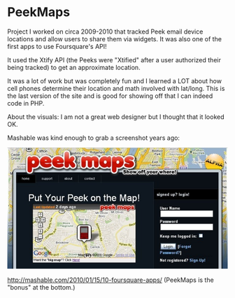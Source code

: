 # PeekMaps
Project I worked on circa 2009-2010 that tracked Peek email device locations and allow users to share them via widgets. It was also one of the first apps to use Foursquare's API!

It used the Xtify API (the Peeks were "Xtified" after a user authorized their being tracked) to get an approximate location.

It was a lot of work but was completely fun and I learned a LOT about how cell phones determine their location and math involved with lat/long. This is the last version of the site and is good for showing off that I can indeed code in PHP.

About the visuals: I am not a great web designer but I thought that it looked OK.

Mashable was kind enough to grab a screenshot years ago:

![alt tag](https://github.com/mbowytz/PeekMaps/blob/master/peek-maps.jpg)

http://mashable.com/2010/01/15/10-foursquare-apps/ (PeekMaps is the "bonus" at the bottom.)
